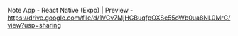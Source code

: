 Note App - React Native (Expo)
 | Preview - https://drive.google.com/file/d/1VCv7MjHGBuqfpOXSe55oWb0ua8NL0MrG/view?usp=sharing
